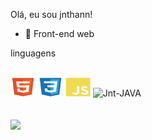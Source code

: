 Olá, eu sou jnthann!

- 🌱 Front-end web 

linguagens
 <div style="display: inline_block"><br>
    <img align="around" alt="Rafa-HTML" height="30" width="40" src="https://raw.githubusercontent.com/devicons/devicon/master/icons/html5/html5-original.svg">
    <img align="around" alt="Rafa-CSS" height="30" width="40" src="https://raw.githubusercontent.com/devicons/devicon/master/icons/css3/css3-original.svg">
    <img align="around" alt="Rafa-Js" height="30" width="40" src="https://raw.githubusercontent.com/devicons/devicon/master/icons/javascript/javascript-plain.svg">
    <img alingn="around" alt="Jnt-JAVA" height="30" width="40"src="https://cdn.jsdelivr.net/gh/devicons/devicon/icons/java/java-original.svg" />
</div>
<br/>
<br/>
<div align="around">
  <a href="https://github.com/jnthan">
  <img height="180em" src="https://github-readme-stats.vercel.app/api?username=jnthann&show_icons=true&theme=dracula&include_all_commits=true&count_private=true"/>
</div>
  

  

